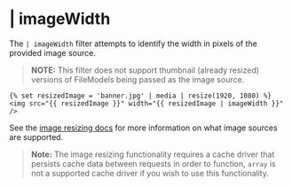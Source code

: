# | imageWidth

The `| imageWidth` filter attempts to identify the width in pixels of the provided image source.

>**NOTE:** This filter does not support thumbnail (already resized) versions of FileModels being passed as the image source.

```twig
{% set resizedImage = 'banner.jpg' | media | resize(1920, 1080) %}
<img src="{{ resizedImage }}" width="{{ resizedImage | imageWidth }}" />
```

See the [image resizing docs](../services/image-resizing#resize-sources) for more information on what image sources are supported.

>**Note:** The image resizing functionality requires a cache driver that persists cache data between requests in order to function, `array` is not a supported cache driver if you wish to use this functionality.